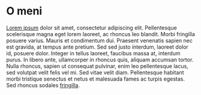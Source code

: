 # O meni

[Lorem ipsum](../index.md) dolor sit amet, consectetur adipiscing elit. Pellentesque scelerisque magna eget lorem laoreet, ac rhoncus leo blandit. Morbi fringilla posuere varius. Mauris et condimentum dui. Praesent venenatis sapien nec est gravida, at tempus ante pretium. Sed sed justo interdum, laoreet dolor id, posuere dolor. Integer in tellus laoreet, faucibus massa at, interdum purus. In libero ante, ullamcorper in rhoncus quis, aliquam accumsan tortor. Nulla rhoncus, sapien ut consequat pulvinar, enim leo pellentesque lacus, sed volutpat velit felis vel mi. Sed vitae velit diam. Pellentesque habitant morbi tristique senectus et netus et malesuada fames ac turpis egestas. Sed rhoncus sodales [fringilla](https://www.unizd.hr).



